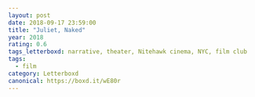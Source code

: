 ```yaml
---
layout: post 
date: 2018-09-17 23:59:00
title: "Juliet, Naked"
year: 2018
rating: 0.6
tags_letterboxd: narrative, theater, Nitehawk cinema, NYC, film club
tags:
  - film
category: Letterboxd
canonical: https://boxd.it/wE80r
---
```

